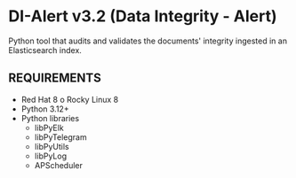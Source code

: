 # DI-Alert v3.2 (Data Integrity - Alert)

Python tool that audits and validates the documents' integrity ingested in an Elasticsearch index.

## REQUIREMENTS
- Red Hat 8 o Rocky Linux 8
- Python 3.12+
- Python libraries
  - libPyElk
  - libPyTelegram
  - libPyUtils
  - libPyLog
  - APScheduler
